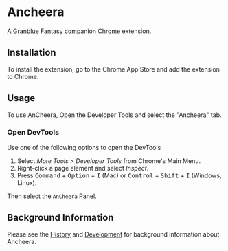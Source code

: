 # Ancheera

A Granblue Fantasy companion Chrome extension.

## Installation
To install the extension, go to the Chrome App Store and add the extension to Chrome.

## Usage
To use AnCheera, Open the Developer Tools and select the "Ancheera" tab.

### Open DevTools
Use one of the following options to open the DevTools

1. Select *More Tools > Developer Tools* from Chrome's Main Menu.
2. Right-click a page element and select *Inspect*.
3. Press <kbd>Command</kbd> + <kbd>Option</kbd> + <kbd>I</kbd> (Mac) or <kbd>Control</kbd> + <kbd>Shift</kbd> + <kbd>I</kbd> (Windows, Linux).

Then select the `AnCheera` Panel.

## Background Information
Please see the [History](HISTORY.md) and [Development](DEVELOPMENT.md) for background information about Ancheera.
